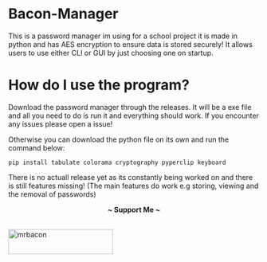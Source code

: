 # Bacon-Manager
This is a password manager im using for a school project it is made in python and has AES encryption to ensure data is stored securely! It allows users to use either CLI or GUI by just choosing one on startup.

# How do I use the program?

Download the password manager through the releases. It will be a exe file and all you need to do is run it and everything should work. If you encounter any issues please open a issue!

Otherwise you can download the python file on its own and run the command below:

`pip install tabulate colorama cryptography pyperclip keyboard`

There is no actuall release yet as its constantly being worked on and there is still features missing! (The main features do work e.g storing, viewing and the removal of passwords)

<p align="center">
  <b>~ Support Me ~</b><br><br>
</p>
<p><a href="https://ko-fi.com/mrbacon"> <img align="center" src="https://cdn.ko-fi.com/cdn/kofi3.png?v=3" height="50" width="210" alt="mrbacon" /></a></p><br><br>
